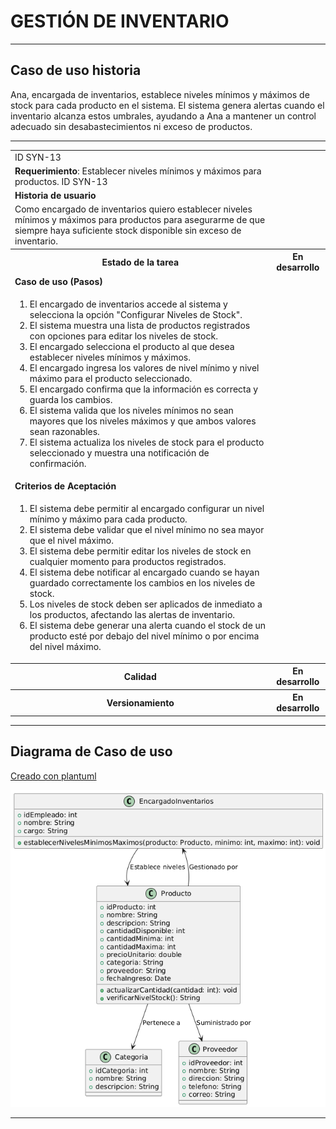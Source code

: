 # GESTIÓN DE INVENTARIO

------

## Caso de uso historia 
Ana, encargada de inventarios, establece niveles mínimos y máximos de stock para cada producto en el sistema. El sistema genera alertas cuando el inventario alcanza estos umbrales, ayudando a Ana a mantener un control adecuado sin desabastecimientos ni exceso de productos.

---

<table id="customers">
  <tr class="idtext principal">
    <td>ID SYN-13</td>
  </tr>
  <tr class="single text">
    <td><strong>Requerimiento</strong>: Establecer niveles mínimos y máximos para productos. ID SYN-13</td>
  </tr>
  <tr class="single gray">
    <td><strong>Historia de usuario</strong></td>
  </tr>
  <tr class="single text">
    <td>Como encargado de inventarios quiero establecer niveles mínimos y máximos para productos para asegurarme de que siempre haya suficiente stock disponible sin exceso de inventario.</td>
  </tr>
  <tr class="duo">
    <th class="gray"><strong>Estado de la tarea</strong></th>
    <th>En desarrollo</th>
  </tr>
  <tr class="single gray">
    <td><strong>Caso de uso (Pasos)</strong></td>
  </tr>
  <tr class="single text">
    <td>
        <ol>
            <li>El encargado de inventarios accede al sistema y selecciona la opción "Configurar Niveles de Stock".</li>
            <li>El sistema muestra una lista de productos registrados con opciones para editar los niveles de stock.</li>
            <li>El encargado selecciona el producto al que desea establecer niveles mínimos y máximos.</li>
            <li>El encargado ingresa los valores de nivel mínimo y nivel máximo para el producto seleccionado.</li>
            <li>El encargado confirma que la información es correcta y guarda los cambios.</li>
            <li>El sistema valida que los niveles mínimos no sean mayores que los niveles máximos y que ambos valores sean razonables.</li>
            <li>El sistema actualiza los niveles de stock para el producto seleccionado y muestra una notificación de confirmación.</li>
    </td>
  </tr>
  <tr class="single gray">
    <td><strong>Criterios de Aceptación</strong></td>
  </tr>
  <tr class="single text">
    <td>
        <ol>
            <li>El sistema debe permitir al encargado configurar un nivel mínimo y máximo para cada producto.</li>
            <li>El sistema debe validar que el nivel mínimo no sea mayor que el nivel máximo.</li>
            <li>El sistema debe permitir editar los niveles de stock en cualquier momento para productos registrados.</li>
            <li>El sistema debe notificar al encargado cuando se hayan guardado correctamente los cambios en los niveles de stock.</li>
            <li>Los niveles de stock deben ser aplicados de inmediato a los productos, afectando las alertas de inventario.</li>
            <li>El sistema debe generar una alerta cuando el stock de un producto esté por debajo del nivel mínimo o por encima del nivel máximo.</li>
        </ol>
    </td>
  </tr>
 <tr class="duo">
    <th class="gray"><strong>Calidad</strong></th>
    <th>En desarrollo</th>
  </tr>
  <tr class="duo">
    <th class="gray"><strong>Versionamiento</strong></th>
    <th>En desarrollo</th>
  </tr>
</table>

---
## Diagrama de Caso de uso
[Creado con plantuml](https://plantuml.com/es/)

![Image title](./assets/images/syn-15.png)

---
